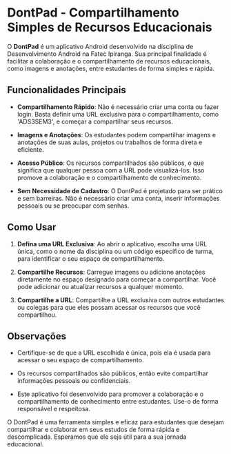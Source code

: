 # DontPad - Compartilhamento Simples de Recursos Educacionais

O **DontPad** é um aplicativo Android desenvolvido na disciplina de Desenvolvimento Android na Fatec Ipiranga. Sua principal finalidade é facilitar a colaboração e o compartilhamento de recursos educacionais, como imagens e anotações, entre estudantes de forma simples e rápida.

## Funcionalidades Principais

- **Compartilhamento Rápido**: Não é necessário criar uma conta ou fazer login. Basta definir uma URL exclusiva para o compartilhamento, como 'ADS3SEM3', e começar a compartilhar seus recursos.

- **Imagens e Anotações**: Os estudantes podem compartilhar imagens e anotações de suas aulas, projetos ou trabalhos de forma direta e eficiente.

- **Acesso Público**: Os recursos compartilhados são públicos, o que significa que qualquer pessoa com a URL pode visualizá-los. Isso promove a colaboração e o compartilhamento de conhecimento.

- **Sem Necessidade de Cadastro**: O DontPad é projetado para ser prático e sem barreiras. Não é necessário criar uma conta, inserir informações pessoais ou se preocupar com senhas.

## Como Usar

1. **Defina uma URL Exclusiva**: Ao abrir o aplicativo, escolha uma URL única, como o nome da disciplina ou um código específico de turma, para identificar o seu espaço de compartilhamento.

2. **Compartilhe Recursos**: Carregue imagens ou adicione anotações diretamente no espaço designado para começar a compartilhar. Você pode adicionar ou atualizar recursos a qualquer momento.

3. **Compartilhe a URL**: Compartilhe a URL exclusiva com outros estudantes ou colegas para que eles possam acessar os recursos que você compartilhou.

## Observações

- Certifique-se de que a URL escolhida é única, pois ela é usada para acessar o seu espaço de compartilhamento.

- Os recursos compartilhados são públicos, então evite compartilhar informações pessoais ou confidenciais.

- Este aplicativo foi desenvolvido para promover a colaboração e o compartilhamento de conhecimento entre estudantes. Use-o de forma responsável e respeitosa.

O DontPad é uma ferramenta simples e eficaz para estudantes que desejam compartilhar e colaborar em seus estudos de forma rápida e descomplicada. Esperamos que ele seja útil para a sua jornada educacional.
